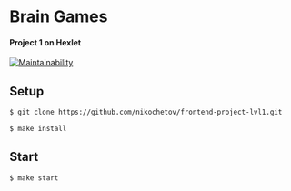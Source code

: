 # Brain Games
#### Project 1 on Hexlet

[![Maintainability](https://api.codeclimate.com/v1/badges/a99a88d28ad37a79dbf6/maintainability)](https://codeclimate.com/github/nikochetov/frontend-project-lvl1)

## Setup
```sh
$ git clone https://github.com/nikochetov/frontend-project-lvl1.git
```
```sh
$ make install
```

## Start
```sh
$ make start
```

